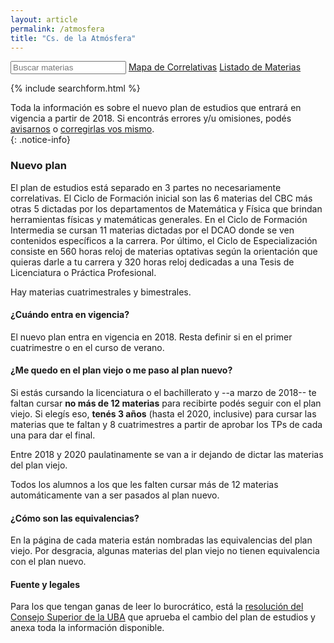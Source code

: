 ```yaml
---
layout: article
permalink: /atmosfera
title: "Cs. de la Atmósfera"
---
```

<div>
<input type="search" class="input-search" id="search-input" placeholder="Buscar materias" /> <a href="{{ site.url }}/mapa-at" class="btn">Mapa de Correlativas</a>
<a href="{{ site.url }}/materias-at" class="btn">Listado de Materias</a> 
</div>

{% include searchform.html %}

Toda la información es sobre el nuevo plan de estudios que entrará en vigencia a partir de 2018. Si encontrás errores y/u omisiones, podés [avisarnos](mailto:codepalumnos.dcao@gmail.com) o [corregirlas vos mismo](https://github.com/alumnosdcao/alumnosdcao.github.io).  
{: .notice-info}

### Nuevo plan

El plan de estudios está separado en 3 partes no necesariamente correlativas. El Ciclo de Formación inicial son las 6 materias del CBC más otras 5 dictadas por los departamentos de Matemática y Física que brindan herramientas físicas y matemáticas generales. En el Ciclo de Formación Intermedia se cursan 11 materias dictadas por el DCAO donde se ven contenidos específicos a la carrera. Por último, el Ciclo de Especialización consiste en 560 horas reloj de materias optativas según la orientación que quieras darle a tu carrera y 320 horas reloj dedicadas a una Tesis de Licenciatura o Práctica Profesional.

Hay materias cuatrimestrales y bimestrales.

#### ¿Cuándo entra en vigencia?

El nuevo plan entra en vigencia en 2018. Resta definir si en el primer cuatrimestre o en el curso de verano.

#### ¿Me quedo en el plan viejo o me paso al plan nuevo?

Si estás cursando la licenciatura o el bachillerato y --a marzo de 2018-- te faltan cursar **no más de 12 materias** para recibirte podés seguir con el plan viejo. Si elegís eso, **tenés 3 años** (hasta el 2020, inclusive) para cursar las materias que te faltan y 8 cuatrimestres a partir de aprobar los TPs de cada una para dar el final.

Entre 2018 y 2020 paulatinamente se van a ir dejando de dictar las materias del plan viejo.

Todos los alumnos a los que les falten cursar más de 12 materias automáticamente van a ser pasados al plan nuevo.

#### ¿Cómo son las equivalencias?

En la página de cada materia están nombradas las equivalencias del plan viejo. Por desgracia, algunas materias del plan viejo no tienen equivalencia con el plan nuevo.

#### Fuente y legales

Para los que tengan ganas de leer lo burocrático, está la [resolución del Consejo Superior de la UBA](archivos/2017-03-15_7038.pdf) que aprueba el cambio del plan de estudios y anexa toda la información disponible.
